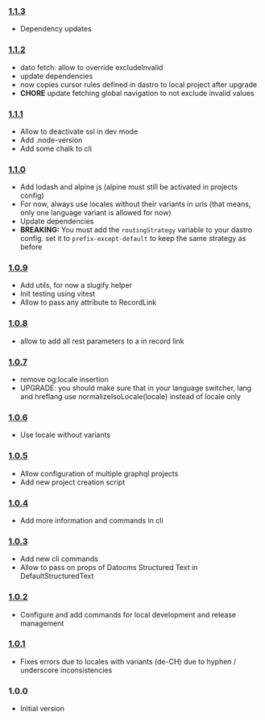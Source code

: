 ### [1.1.3](https://github.com/gridonic/dastro/compare/v1.1.2...v1.1.3)

- Dependency updates

### [1.1.2](https://github.com/gridonic/dastro/compare/v1.1.1...v1.1.2)

- dato fetch: allow to override excludeInvalid
- update dependencies
- now copies cursor rules defined in dastro to local project after upgrade
- **CHORE** update fetching global navigation to not exclude invalid values

### [1.1.1](https://github.com/gridonic/dastro/compare/v1.1.0...v1.1.1)

- Allow to deactivate ssl in dev mode
- Add .node-version
- Add some chalk to cli

### [1.1.0](https://github.com/gridonic/dastro/compare/v1.0.9...v1.1.0)

- Add lodash and alpine js (alpine must still be activated in projects config)
- For now, always use locales without their variants in urls (that means, only one language variant is allowed for now)
- Update dependencies
- **BREAKING:** You must add the `routingStrategy` variable to your dastro config. set it to `prefix-except-default` to keep the same strategy as before

### [1.0.9](https://github.com/gridonic/dastro/compare/v1.0.8...v1.0.9)

- Add utils, for now a slugify helper
- Init testing using vitest
- Allow to pass any attribute to RecordLink

### [1.0.8](https://github.com/gridonic/dastro/compare/v1.0.7...v1.0.8)

- allow to add all rest parameters to a in record link

### [1.0.7](https://github.com/gridonic/dastro/compare/v1.0.6...v1.0.7)

- remove og:locale insertion
- UPGRADE: you should make sure that in your language switcher, lang and hreflang use normalizeIsoLocale(locale) instead of locale only

### [1.0.6](https://github.com/gridonic/dastro/compare/v1.0.5...v1.0.6)

- Use locale without variants

### [1.0.5](https://github.com/gridonic/dastro/compare/v1.0.4...v1.0.5)

- Allow configuration of multiple graphql projects
- Add new project creation script

### [1.0.4](https://github.com/gridonic/dastro/compare/v1.0.3...v1.0.4)

- Add more information and commands in cli

### [1.0.3](https://github.com/gridonic/dastro/compare/v1.0.2...v1.0.3)

- Add new cli commands
- Allow to pass on props of Datocms Structured Text in DefaultStructuredText

### [1.0.2](https://github.com/gridonic/dastro/compare/v1.0.1...v1.0.2)

- Configure and add commands for local development and release management

### [1.0.1](https://github.com/gridonic/dastro/compare/v1.0.0...v1.0.1)

- Fixes errors due to locales with variants (de-CH) due to hyphen / underscore inconsistencies

### 1.0.0

- Initial version
